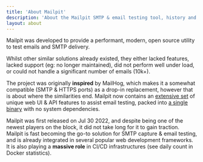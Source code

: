```yaml
---
title: 'About Mailpit'
description: 'About the Mailpit SMTP & email testing tool, history and Docker stats'
layout: about
---
```


<p class="lead">Mailpit was developed to provide a performant, modern, open source utility to test emails and SMTP delivery.</p>

Whilst other similar solutions already existed, they either lacked features, lacked support (eg: no longer maintained), did not perform well under load, or could not handle a significant number of emails (10k+).

The project was originally **inspired** by MailHog, which makes it a somewhat compatible (SMTP & HTTPS ports) as a drop-in replacement, however that is about where the similarities end.
Mailpit now contains an [extensive set](../docs/) of unique web UI & API features to assist email testing, packed into [a single binary](../docs/install/) with no system dependencies.


Mailpit was first released on Jul 30 2022, and despite being one of the newest players on the block, it did not take long for it to gain traction. 
Mailpit is fast becoming the go-to solution for SMTP capture & email testing, and is already integrated in several popular web development frameworks.
It is also playing a **massive role** in CI/CD infrastructures (see daily count in Docker statistics).
